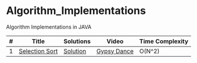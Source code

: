 # Algorithm_Implementations
Algorithm Implementations in JAVA

|  #  |      Title     |   Solutions   | Video  | Time Complexity                  
|-----|----------------|---------------|--------|-------------|
|1|[Selection Sort](https://www.youtube.com/watch?v=Ns4TPTC8whw)|[Solution](../main/src/main/java/SelectionSort.java) |[Gypsy Dance](https://www.youtube.com/watch?v=Ns4TPTC8whw)|O(N^2)
